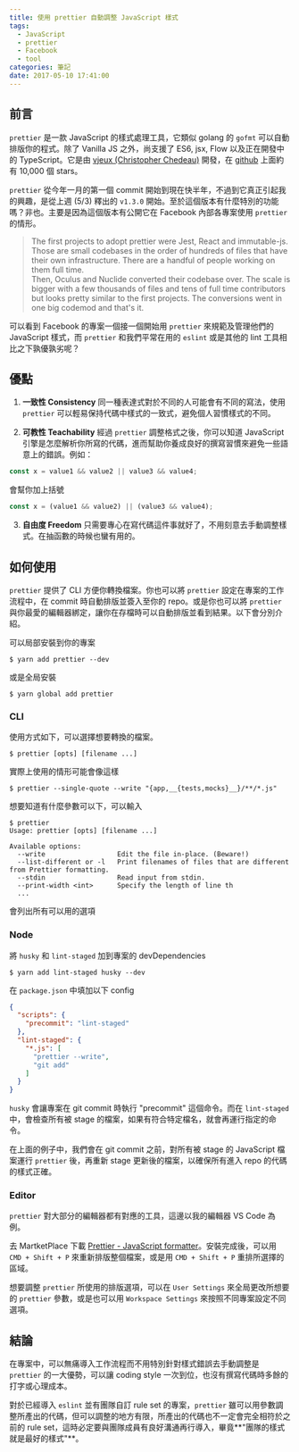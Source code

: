 ```yaml
---
title: 使用 prettier 自動調整 JavaScript 樣式
tags:
  - JavaScript
  - prettier
  - Facebook
  - tool
categories: 筆記
date: 2017-05-10 17:41:00
---
```



## 前言

`prettier` 是一款 JavaScript 的樣式處理工具，它類似 golang 的 `gofmt` 可以自動排版你的程式。除了 Vanilla JS 之外，尚支援了 ES6, jsx, Flow 以及正在開發中的 TypeScript。它是由 [vjeux (Christopher Chedeau)][vjeux]  開發，在 [github][prettier_github] 上面約有 10,000 個 stars。

`prettier` 從今年一月的第一個 commit 開始到現在快半年，不過到它真正引起我的興趣，是從上週 (5/3) 釋出的 `v1.3.0` 開始。至於這個版本有什麼特別的功能嗎？非也。主要是因為這個版本有公開它在 Facebook 內部各專案使用 `prettier` 的情形。

<!-- more -->
> The first projects to adopt prettier were Jest, React and immutable-js. Those are small codebases in the order of hundreds of files that have their own infrastructure. There are a handful of people working on them full time.<br />
> Then, Oculus and Nuclide converted their codebase over. The scale is bigger with a few thousands of files and tens of full time contributors but looks pretty similar to the first projects. The conversions went in one big codemod and that's it.

可以看到 Facebook 的專案一個接一個開始用 `prettier` 來規範及管理他們的 JavaScript 樣式，而 `prettier` 和我們平常在用的 `eslint` 或是其他的 lint 工具相比之下孰優孰劣呢？

## 優點

1. **一致性 Consistency**
同一種表達式對於不同的人可能會有不同的寫法，使用 `prettier` 可以輕易保持代碼中樣式的一致式，避免個人習慣樣式的不同。

2. **可教性 Teachability**
經過 `prettier` 調整格式之後，你可以知道 JavaScript 引擎是怎麼解析你所寫的代碼，進而幫助你養成良好的撰寫習慣來避免一些語意上的錯誤。例如：
  ```js
  const x = value1 && value2 || value3 && value4;
  ```
  會幫你加上括號
  ```js
  const x = (value1 && value2) || (value3 && value4);
  ```
3. **自由度 Freedom**
只需要專心在寫代碼這件事就好了，不用刻意去手動調整樣式。在抽函數的時候也蠻有用的。

## 如何使用

`prettier` 提供了 CLI 方便你轉換檔案。你也可以將 `prettier` 設定在專案的工作流程中，在 commit 時自動排版並簽入至你的 repo。或是你也可以將 `prettier` 與你最愛的編輯器綁定，讓你在存檔時可以自動排版並看到結果。以下會分別介紹。

可以局部安裝到你的專案
```
$ yarn add prettier --dev
```
或是全局安裝
```
$ yarn global add prettier
```
### CLI

使用方式如下，可以選擇想要轉換的檔案。
```
$ prettier [opts] [filename ...]
```
實際上使用的情形可能會像這樣
```
$ prettier --single-quote --write "{app,__{tests,mocks}__}/**/*.js"
```
想要知道有什麼參數可以下，可以輸入
```
$ prettier
Usage: prettier [opts] [filename ...]

Available options:
  --write                  Edit the file in-place. (Beware!)
  --list-different or -l   Print filenames of files that are different from Prettier formatting.
  --stdin                  Read input from stdin.
  --print-width <int>      Specify the length of line th
  ...
```
會列出所有可以用的選項

### Node

將 `husky` 和 `lint-staged` 加到專案的 devDependencies
```
$ yarn add lint-staged husky --dev
```
在 `package.json` 中填加以下 config
```json
{
  "scripts": {
    "precommit": "lint-staged"
  },
  "lint-staged": {
    "*.js": [
      "prettier --write",
      "git add"
    ]
  }
}
```
`husky` 會讓專案在 git commit 時執行 "precommit" 這個命令。而在 `lint-staged` 中，會檢查所有被 stage 的檔案，如果有符合特定檔名，就會再運行指定的命令。

在上面的例子中，我們會在 git commit 之前，對所有被 stage 的 JavaScript 檔案運行 `prettier` 後，再重新 stage 更新後的檔案，以確保所有進入 repo 的代碼的樣式正確。

### Editor

`prettier` 對大部分的編輯器都有對應的工具，這邊以我的編輯器 VS Code 為例。

去 MartketPlace 下載 [Prettier - JavaScript formatter][vscode_ext]。安裝完成後，可以用 `CMD + Shift + P` 來重新排版整個檔案，或是用 `CMD + Shift + P` 重排所選擇的區域。

想要調整 `prettier` 所使用的排版選項，可以在 `User Settings` 來全局更改所想要的 `prettier` 參數，或是也可以用 `Workspace Settings` 來按照不同專案設定不同選項。

## 結論

在專案中，可以無痛導入工作流程而不用特別針對樣式錯誤去手動調整是 `prettier` 的一大優勢，可以讓 coding style 一次到位，也沒有撰寫代碼時多餘的打字或心理成本。

對於已經導入 `eslint` 並有團隊自訂 rule set 的專案，`prettier` 雖可以用參數調整所產出的代碼，但可以調整的地方有限，所產出的代碼也不一定會完全相符於之前的 rule set，這時必定要與團隊成員有良好溝通再行導入，畢竟**"團隊的樣式就是最好的樣式"**。

[vjeux]: https://twitter.com/vjeux
[prettier_web]: https://prettier.github.io/prettier/
[prettier_github]: https://github.com/prettier/prettier
[vscode_ext]: https://marketplace.visualstudio.com/items?itemName=esbenp.prettier-vscode
